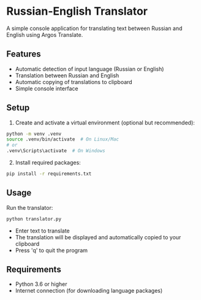# Russian-English Translator

A simple console application for translating text between Russian and English using Argos Translate.

## Features

- Automatic detection of input language (Russian or English)
- Translation between Russian and English
- Automatic copying of translations to clipboard
- Simple console interface

## Setup

1. Create and activate a virtual environment (optional but recommended):
```bash
python -m venv .venv
source .venv/bin/activate  # On Linux/Mac
# or
.venv\Scripts\activate  # On Windows
```

2. Install required packages:
```bash
pip install -r requirements.txt
```

## Usage

Run the translator:
```bash
python translator.py
```

- Enter text to translate
- The translation will be displayed and automatically copied to your clipboard
- Press 'q' to quit the program

## Requirements

- Python 3.6 or higher
- Internet connection (for downloading language packages) 